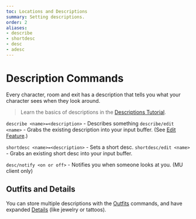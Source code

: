 ```yaml
---
toc: Locations and Descriptions
summary: Setting descriptions.
order: 2
aliases:
- describe
- shortdesc
- desc
- adesc
---
```

# Description Commands

Every character, room and exit has a description that tells you what your character sees when they look around.

> Learn the basics of descriptions in the [Descriptions Tutorial](/help/descriptions_tutorial).

`describe <name>=<description>` - Describes something
`describe/edit <name>` - Grabs the existing description into your input buffer. (See [Edit Feature](/help/edit).)

`shortdesc <name>=<description>` - Sets a short desc.
`shortdesc/edit <name>` - Grabs an existing short desc into your input buffer.

`desc/notify <on or off>` - Notifies you when someone looks at you. (MU client only)

## Outfits and Details

You can store multiple descriptions with the [Outfits](/help/outfits) commands, and have expanded [Details](/help/details) (like jewelry or tattoos).
